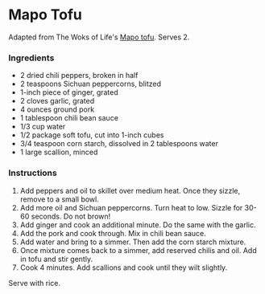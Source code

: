 # Mapo Tofu

Adapted from The Woks of Life's [Mapo tofu](http://thewoksoflife.com/2014/03/ma-po-tofu-real-deal/). Serves 2.

### Ingredients

- 2 dried chili peppers, broken in half
- 2 teaspoons Sichuan peppercorns, blitzed
- 1-inch piece of ginger, grated
- 2 cloves garlic, grated
- 4 ounces ground pork
- 1 tablespoon chili bean sauce
- 1/3 cup water
- 1/2 package soft tofu, cut into 1-inch cubes
- 3/4 teaspoon corn starch, dissolved in 2 tablespoons water
- 1 large scallion, minced

### Instructions

1. Add peppers and oil to skillet over medium heat. Once they sizzle, remove to a small bowl.
2. Add more oil and Sichuan peppercorns. Turn heat to low. Sizzle for 30-60 seconds. Do not brown!
3. Add ginger and cook an additional minute. Do the same with the garlic.
4. Add the pork and cook through. Mix in chili bean sauce.
5. Add water and bring to a simmer. Then add the corn starch mixture.
6. Once mixture comes back to a simmer, add reserved chilis and oil. Add in tofu and stir gently.
7. Cook 4 minutes. Add scallions and cook until they wilt slightly.

Serve with rice.
